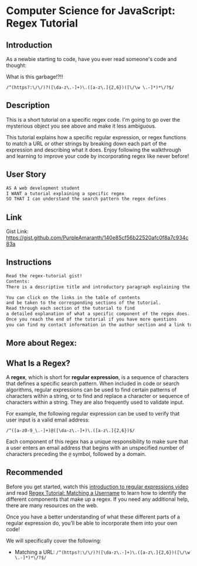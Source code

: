 # Computer Science for JavaScript: Regex Tutorial

## Introduction

As a newbie starting to code, have you ever read someone's code and thought:

What is this garbage!?!! 

`/^(https?:\/\/)?([\da-z\.-]+)\.([a-z\.]{2,6})([\/\w \.-]*)*\/?$/`

## Description

This is a short tutorial on a specific regex code. I'm going to go over the mysterious object you see above and make it less ambiguous.

This tutorial explains how a specific regular expression, or regex functions to match a URL or other strings by breaking down each part of the expression and describing what it does. Enjoy following the walkthrough and learning to improve your code by incorporating regex like never before!

## User Story

```md
AS A web development student
I WANT a tutorial explaining a specific regex
SO THAT I can understand the search pattern the regex defines
```

## Link

Gist Link: https://gist.github.com/PurpleAmaranth/140e85cf56b22520afc0f8a7c934c83a

## Instructions

```md
Read the regex-tutorial gist!
Contents:
There is a descriptive title and introductory paragraph explaining the purpose of the tutorial, a summary describing the URL regex featured in the tutorial, a table of contents linking to different sections that break down each component of the URL matching regex, an explanation of what it does, and a section about your author with a link to the author’s GitHub profile.

You can click on the links in the table of contents
and be taken to the corresponding sections of the tutorial.
Read through each section of the tutorial to find 
a detailed explanation of what a specific component of the regex does.
Once you reach the end of the tutorial if you have more questions
you can find my contact information in the author section and a link to my GitHub profile.
```

## More about Regex:

## What Is a Regex?

A **regex**, which is short for **regular expression**, is a sequence of characters that defines a specific search pattern. When included in code or search algorithms, regular expressions can be used to find certain patterns of characters within a string, or to find and replace a character or sequence of characters within a string. They are also frequently used to validate input. 

For example, the following regular expression can be used to verify that user input is a valid email address:

`/^([a-z0-9_\.-]+)@([\da-z\.-]+)\.([a-z\.]{2,6})$/`

Each component of this regex has a unique responsibility to make sure that a user enters an email address that begins with an unspecified number of characters preceding the `@` symbol, followed by a domain.

## Recommended

Before you get started, watch this [introduction to regular expressions video](https://youtu.be/7DG3kCDx53c) and read [Regex Tutorial: Matching a Username](http://coding-boot-camp.github.io/full-stack/javascript/regex-tutorial) to learn how to identify the different components that make up a regex. If you need any additional help, there are many resources on the web.

Once you have a better understanding of what these different parts of a regular expression do, you’ll be able to incorporate them into your own code!

We will specifically cover the following:

* Matching a URL: `/^(https?:\/\/)?([\da-z\.-]+)\.([a-z\.]{2,6})([\/\w \.-]*)*\/?$/`

